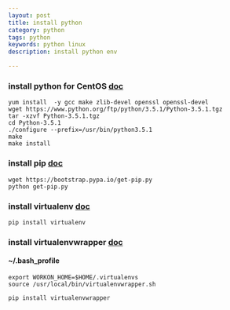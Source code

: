 ```yaml
---
layout: post
title: install python
category: python
tags: python
keywords: python linux
description: install python env

---
```

### install python for CentOS [doc](https://www.python.org/doc/)
```
yum install  -y gcc make zlib-devel openssl openssl-devel
wget https://www.python.org/ftp/python/3.5.1/Python-3.5.1.tgz
tar -xzvf Python-3.5.1.tgz
cd Python-3.5.1
./configure --prefix=/usr/bin/python3.5.1
make
make install
```

### install pip [doc](https://pip.pypa.io/en/stable/installing/)

```
wget https://bootstrap.pypa.io/get-pip.py
python get-pip.py
```

### install virtualenv [doc](https://virtualenv.readthedocs.org/en/latest/installation.html)

```
pip install virtualenv
```

### install virtualenvwrapper [doc](https://virtualenvwrapper.readthedocs.org/en/latest/)

#### ~/.bash_profile

```
export WORKON_HOME=$HOME/.virtualenvs
source /usr/local/bin/virtualenvwrapper.sh
```
```
pip install virtualenvwrapper
```
